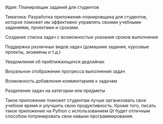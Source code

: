 Идея: Планировщик заданий для студентов

Тематика: Разработка приложения-планировщика для студентов, которое поможет им эффективно управлять своими учебными заданиями, проектами и сроками.


Создание списка задач с возможностью указания сроков выполнения

Поддержка различных видов задач (домашние задания, курсовые проекты, экзамены и т.д.)

Уведомления об приближающихся дедлайнах

Визуальное отображение прогресса выполнения задач

Возможность добавления комментариев к задачам

Разделение задач на категории или предметы

Такое приложение поможет студентам лучше организовать свое учебное время и улучшить свою продуктивность. Кроме того, писать такое приложение на Python с использованием Qt будет отличным способом потренировать свои навыки программирования.
